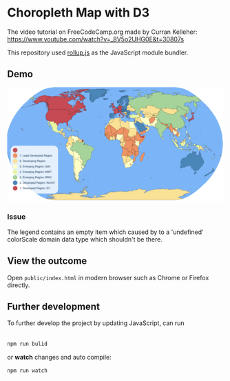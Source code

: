# Choropleth Map with D3
The video tutorial on FreeCodeCamp.org made by Curran Kelleher: https://www.youtube.com/watch?v=_8V5o2UHG0E&t=30807s

This repository used [rollup.js](https://rollupjs.org/) as the JavaScript module bundler. 

## Demo
![Choropleth Map](screenshot/choropleth-map.png)

### Issue
The legend contains an empty item which caused by to a 'undefined' colorScale domain data type which shouldn't be there. 

## View the outcome
Open `public/index.html` in modern browser such as Chrome or Firefox directly. 

## Further development
To further develop the project by updating JavaScript, can run

```javascript

npm run bulid

```

or **watch** changes and auto compile:
```javascript
npm run watch
```